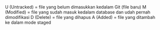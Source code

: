 U (Untracked) = file yang belum dimasukkan kedalam Git (file baru)
M (Modified) = file yang sudah masuk kedalam database dan udah pernah dimodifikasi
D (Delete)  = file yang dihapus
A (Added) = file yang ditambah ke dalam mode staged